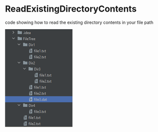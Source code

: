 # ReadExistingDirectoryContents
code showing how to read the existing directory contents in your file path

![Screenshot](directories.PNG)
